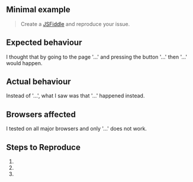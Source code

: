 ## Minimal example

> Create a [JSFiddle](https://jsfiddle.net/) and reproduce your issue.

## Expected behaviour

I thought that by going to the page '...' and pressing the button '...' then '...' would happen.

## Actual behaviour

Instead of '...', what I saw was that '...' happened instead.

## Browsers affected

I tested on all major browsers and only '...' does not work.

## Steps to Reproduce

1. 
2. 
3. 

